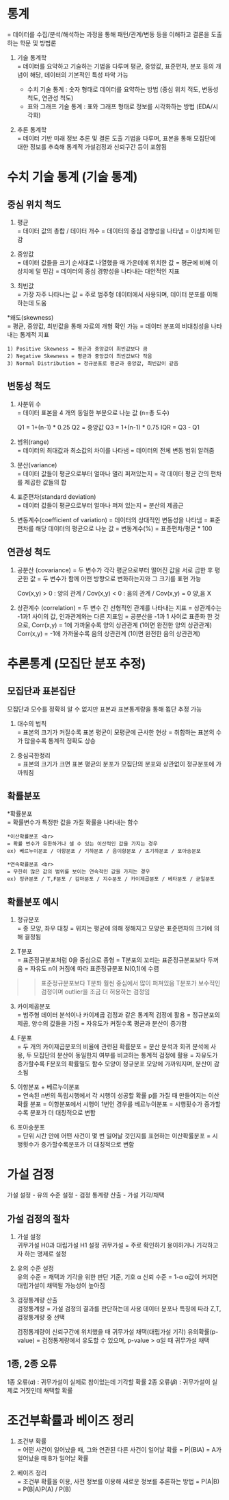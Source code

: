 # 통계
= 데이터를 수집/분석/해석하는 과정을 통해 패턴/관계/변동 등을 이해하고 결론을 도출하는 학문 및 방법론

1. 기술 통계학 <br>
= 데이터를 요약하고 기술하는 기법을 다루며 평균, 중앙값, 표준편차, 분포 등의 개념이 해당, 데이터의 기본적인 특성 파악 가능
    - 수치 기술 통계 : 숫자 형태로 데이터를 요약하는 방법 (중심 위치 적도, 변동성 척도, 연관성 척도)
    - 표와 그래프 기술 통계 : 표와 그래프 형태로 정보를 시각화하는 방법 (EDA/시각화)
    
2. 추론 통계학 <br>
= 데이터 기반 미래 정보 추론 및 결론 도출 기법을 다루며, 표본을 통해 모집단에 대한 정보를 추측해 통계적 가설검정과 신뢰구간 등이 포함됨

# 수치 기술 통계 (기술 통계)

## 중심 위치 척도

1) 평균 <br>
= 데이터 값의 총합 / 데이터 개수
= 데이터의 중심 경향성을 나타냄
= 이상치에 민감

2) 중앙값 <br>
= 데이터 값들을 크기 순서대로 나열했을 때 가운데에 위치한 값
= 평균에 비해 이상치에 덜 민감
= 데이터의 중심 경향성을 나타내는 대안적인 지표

3) 최빈값 <br>
= 가장 자주 나타나는 값
= 주로 범주형 데이터에서 사용되며, 데이터 분포를 이해하는데 도움

*왜도(skewness) <br>
= 평균, 중앙값, 최빈값을 통해 자료의 개형 확인 가능 
= 데이터 분포의 비대칭성을 나타내는 통계적 지표

    1) Positive Skewness = 평균과 중앙값이 최빈값보다 큼
    2) Negative Skewness = 평균과 중앙값이 최빈값보다 작음
    3) Normal Distribution = 정규분포로 평균과 중앙값, 최빈값이 같음
    
## 변동성 척도

1) 사분위 수 <br>
= 데이터 표본을 4 개의 동일한 부분으로 나눈 값 (n=총 도수)

    Q1 = 1+(n-1) * 0.25
    Q2 = 중앙값
    Q3 = 1+(n-1) * 0.75
    IQR = Q3 - Q1
    
2) 범위(range) <br>
= 데이터의 최대값과 최소값의 차이를 나타냄
= 데이터의 전체 변동 범위 알려줌

3) 분산(variance) <br>
= 데이터 값들이 평균으로부터 얼마나 멀리 퍼져있는지
= 각 데이터 평균 간의 편차를 제곱한 값들의 합

4) 표준편차(standard deviation) <br>
= 데이터 값들이 평균으로부터 얼마나 퍼져 있는지
= 분산의 제곱근

5) 변동계수(coefficient of variation)
= 데이터의 상대적인 변동성을 나타냄
= 표준편차를 해당 데이터의 평균으로 나눈 값
= 변동계수(%) = 표준편차/평균 * 100

## 연관성 척도

1) 공분산 (covariance)
= 두 변수가 각각 평균으로부터 떨어진 값을 서로 곱한 후 평균한 값
= 두 변수가 함께 어떤 방향으로 변화하는지와 그 크기를 표현 가능

    Cov(x,y) > 0 : 양의 관계 / Cov(x,y) < 0 : 음의 관계 / Cov(x,y) = 0 양,음 X

2) 상관계수 (correlation)
= 두 변수 간 선형적인 관계를 나타내는 지표
= 상관계수는 -1과1 사이의 값, 인과관계와는 다른 지표임
= 공분산을 -1과 1 사이로 표준화 한 것으로,
    Corr(x,y) = 1에 가까울수록 양의 상관관계 (1이면 완전한 양의 상관관계)
    Corr(x,y) = -1에 가까울수록 음의 상관관계 (1이면 완전한 음의 상관관계)

# 추론통계 (모집단 분포 추정)

## 모집단과 표본집단

모집단과 모수를 정확히 알 수 없지만 표본과 표본통계량을 통해 묍단 추정 가능

1) 대수의 법칙 <br>
= 표본의 크기가 커질수록 표본 평균이 모평균에 근사한 현상
= 취합하는 표본의 수가 많을수록 통계적 정확도 상승

2) 중심극한정리 <br>
= 표본의 크기가 크면 표본 평균의 분포가 모집단의 분포와 상관없이 정규분포에 가까워짐

## 확률분포

*확률분포 <br>
= 확률변수가 특정한 값을 가질 확률을 나타내는 함수

    *이산확률분포 <br>
    = 확률 변수가 유한하거나 셀 수 있는 이산적인 값을 가지는 경우
    ex) 베르누이분포 / 이항분포 / 기하분포 / 음이항분포 / 초기하분포 / 포아송분포 

    *연속확률분포 <br>
    = 무한히 많은 값의 범위를 보이는 연속적인 값을 가지는 경우
    ex) 정규분포 / T,F분포 / 감마분포 / 지수분포 / 카이제곱분포 / 베타분포 / 균일분포


## 확률분포 예시

1) 정규분포 <br>
= 종 모양, 좌우 대칭
= 위치는 평균에 의해 정해지고 모양은 표준편차의 크기에 의해 결정됨 <br>

2) T분포 <br>
= 표준정규분포처럼 0을 중심으로 종형
= T분포의 꼬리는 표준정규분포보다 두꺼움
= 자유도 n이 커짐에 따라 표준정규분포 N(0,1)에 수렴

>> 표준정규분포보다 T분퐈 훨씬 중심에서 많이 퍼져있음
>> T분포가 보수적인 검정이며 outlier을 조금 더 허용하는 검정임<br>

3) 카이제곱분포 <br>
= 범주형 데이터 분석이나 카이제곱 검정과 같은 통계적 검정에 활용
= 정규분포의 제곱, 양수의 값들을 가짐
= 자유도가 커질수록 평균과 분산이 증가함<br>

4) F분포 <br>
= 두 개의 카이제곱분포의 비율에 관련된 확률분포
= 분산 분석과 회귀 분석에 사용, 두 모집단의 분산이 동일한지 여부를 비교하는 통계적 검정에 활용
= 자유도가 증가할수록 F분포의 확률밀도 함수 모양이 정규분포 모양에 가까워지며, 분산이 감소됨<br>

5) 이항분포 + 베르누이분포 <br>
= 연속된 n번의 독립시행에서 각 시행이 성공할 확률 p를 가질 때 만들어지는 이산 확률 분포
= 이항분포에서 시행이 1번인 경우를 베르누이분포
= 시행횟수가 증가할수록 분포가 더 대칭적으로 변함<br>

6) 포아송분포 <br>
= 단위 시간 안에 어떤 사건이 몇 번 일어날 것인지를 표현하는 이산확률분포
= 시행횟수가 증가할수록분포가 더 대칭적으로 변함

# 가설 검정

가설 설정 - 유의 수준 설정 - 검정 통계량 산출 - 가설 기각/채택

## 가설 검정의 절차

1. 가설 설정 <br>
    귀무가설 H0과 대립가설 H1 설정
    귀무가설 = 주로 확인하기 용이하거나 기각하고자 하는 명제로 설정

2. 유의 수준 설정 <br>
    유의 수준 = 채택과 기각을 위한 판단 기준, 기호 α
    신뢰 수준 = 1-α
    α값이 커지면 대립가설이 채택될 가능성이 높아짐
    
3. 검정통계량 산출 <br>
    검정통계량 = 가설 검정의 결과를 판단하는데 사용
    데이터 분포나 특징에 따라 Z,T,검정통계량 중 선택
    
    검정통계량이 신뢰구간에 위치했을 때 귀무가설 채택(대립가설 기각)
    유의확률(p-value) = 검정통계량에서 유도할 수 있으며, p-value > α일 때 귀무가설 채택
    
## 1종, 2종 오류

1종 오류(𝛼) : 귀무가설이 실제로 참이었는데 기각할 확률
2종 오류(𝛽) : 귀무가설이 실제로 거짓인데 채택할 확률    

# 조건부확률과 베이즈 정리

1. 조건부 확률 <br>
= 어떤 사건이 일어났을 때, 그와 연관된 다른 사건이 일어날 확률
= P|(BlA) = A가 일어났을 때 B가 일어날 확률

2. 베이즈 정리 <br>
= 조건부 확률을 이용, 사전 정보를 이용해 새로운 정보를 추론하는 방법
= P(A|B) = P(B|A)P(A) / P(B)


```python

```
